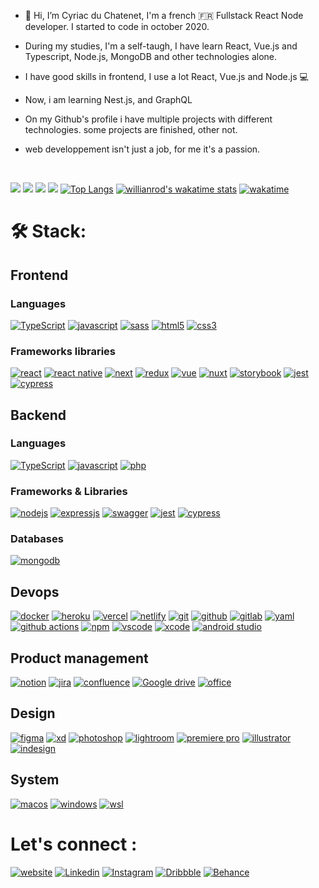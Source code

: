 - 👋 Hi, I’m Cyriac du Chatenet, I'm a french 🇫🇷 Fullstack React Node developer. I started to code in october 2020.
- During my studies, I'm a self-taugh, I have learn React, Vue.js and Typescript, Node.js, MongoDB and other technologies alone.
- I have good skills in frontend, I use a lot React, Vue.js and Node.js 💻

- Now, i am learning Nest.js, and GraphQL

- On my Github's profile i have multiple projects with different technologies. some projects are finished, other not.
- web developpement isn't just a job, for me it's a passion.
<br>

![](https://github-profile-summary-cards.vercel.app/api/cards/profile-details?username=CyriacduChatenet) 
![](https://github-profile-summary-cards.vercel.app/api/cards/stats?username=CyriacduChatenet) 
![](https://github-profile-summary-cards.vercel.app/api/cards/repos-per-language?username=CyriacduChatenet) 
![](https://github-profile-summary-cards.vercel.app/api/cards/productive-time?username=CyriacduChatenet) 
[![Top Langs](https://github-readme-stats.vercel.app/api/top-langs/?username=CyriacduChatenet&langs_count=6)]()
[![willianrod's wakatime stats](https://github-readme-stats.vercel.app/api/wakatime?username=CyriacduChatenet&langs_count=6)]()
[![wakatime](https://wakatime.com/badge/user/e1c2e0b9-647d-4ec9-9f57-9476b485ff2f.svg)](https://wakatime.com/@e1c2e0b9-647d-4ec9-9f57-9476b485ff2f)

# 🛠 Stack:

## Frontend

### Languages

[![TypeScript](https://img.shields.io/badge/TypeScript-007ACC?style=for-the-badge&logo=typescript&logoColor=white)](https://www.typescriptlang.org/docs/)
[![javascript](https://img.shields.io/badge/JavaScript-323330?style=for-the-badge&logo=javascript&logoColor=F7DF1E)](https://www.javascript.com/)
[![sass](https://img.shields.io/badge/Sass-CC6699?style=for-the-badge&logo=sass&logoColor=white)](https://sass-lang.com/)
[![html5](https://img.shields.io/badge/HTML5-E34F26?style=for-the-badge&logo=html5&logoColor=white)](https://devdocs.io/css/)
[![css3](https://img.shields.io/badge/CSS3-1572B6?style=for-the-badge&logo=css3&logoColor=white)](https://devdocs.io/html/)

### Frameworks libraries
[![react](https://img.shields.io/badge/React-20232A?style=for-the-badge&logo=react&logoColor=61DAFB)](https://fr.reactjs.org/)
[![react native](https://img.shields.io/badge/React_native-20232A?style=for-the-badge&logo=react&logoColor=61DAFB)](https://fr.reactjs.org/)
[![next](https://img.shields.io/badge/Next.js-20232A?style=for-the-badge&logo=nextdotjs&logoColor=FFFFFF)](https://nextjs.org/)
[![redux](https://img.shields.io/badge/Redux_Toolkit-7649BD?style=for-the-badge&logo=redux&logoColor=FFFFFF)](https://nextjs.org/)
[![vue](https://img.shields.io/badge/Vue.js-28E99B?style=for-the-badge&logo=vuedotjs&logoColor=FFFFFF)](https://www.javascript.com/)
[![nuxt](https://img.shields.io/badge/Nuxt.js-28E99B?style=for-the-badge&logo=nuxtdotjs&logoColor=FFFFFF)](https://www.javascript.com/)
[![storybook](https://img.shields.io/badge/Storybook.js-FF4685?style=for-the-badge&logo=storybook&logoColor=FFFFFF)](https://www.javascript.com/)
[![jest](https://img.shields.io/badge/Jest-99425B?style=for-the-badge&logo=jest&logoColor=FFFFFF)](https://www.javascript.com/)
[![cypress](https://img.shields.io/badge/Cypress-28E99B?style=for-the-badge&logo=cypress&logoColor=FFFFFF)](https://www.javascript.com/)

## Backend

### Languages
[![TypeScript](https://img.shields.io/badge/TypeScript-007ACC?style=for-the-badge&logo=typescript&logoColor=white)](https://www.typescriptlang.org/docs/)
[![javascript](https://img.shields.io/badge/JavaScript-323330?style=for-the-badge&logo=javascript&logoColor=F7DF1E)](https://www.javascript.com/)
[![php](https://img.shields.io/badge/PHP-777CB4?style=for-the-badge&logo=php&logoColor=FFFFFF)](https://www.javascript.com/)

### Frameworks & Libraries
[![nodejs](https://img.shields.io/badge/Node.js-339933?style=for-the-badge&logo=nodedotjs&logoColor=white)]()
[![expressjs](https://img.shields.io/badge/Express.js-000000?style=for-the-badge&logo=express&logoColor=white)]()
[![swagger](https://img.shields.io/badge/Swagger-green?style=for-the-badge&logo=swagger&logoColor=white)]()
[![jest](https://img.shields.io/badge/Jest-99425B?style=for-the-badge&logo=jest&logoColor=FFFFFF)](https://www.javascript.com/)
[![cypress](https://img.shields.io/badge/Cypress-28E99B?style=for-the-badge&logo=cypress&logoColor=FFFFFF)](https://www.javascript.com/)

### Databases 
[![mongodb](https://img.shields.io/badge/MongoDB-4EA94B?style=for-the-badge&logo=mongodb&logoColor=white)]()

## Devops
[![docker](https://img.shields.io/badge/Docker-2CA5E0?style=for-the-badge&logo=docker&logoColor=white)]()
[![heroku](https://img.shields.io/badge/Heroku-430098?style=for-the-badge&logo=heroku&logoColor=white)]()
[![vercel](https://img.shields.io/badge/Vercel-323330?style=for-the-badge&logo=vercel&logoColor=FFF)]()
[![netlify](https://img.shields.io/badge/Netlify-00C7B7?style=for-the-badge&logo=netlify&logoColor=white)]()
[![git](https://img.shields.io/badge/GIT-E44C30?style=for-the-badge&logo=git&logoColor=white)]()
[![github](https://img.shields.io/badge/GitHub-100000?style=for-the-badge&logo=github&logoColor=white)]()
[![gitlab](https://img.shields.io/badge/GITLab-430098?style=for-the-badge&logo=gitlab&logoColor=white)]()
[![yaml](https://img.shields.io/badge/YML-eaeaea?style=for-the-badge&logo=yml&logoColor=white)]()
[![github actions](https://img.shields.io/badge/GITHUB_ACTIONS-eaeaea?style=for-the-badge&logo=github_actions&logoColor=white)]()
[![npm](https://img.shields.io/badge/npm-CB3837?style=for-the-badge&logo=npm&logoColor=white)]()
[![vscode](https://img.shields.io/badge/Visual_Studio_Code-2CA5E0?style=for-the-badge&logo=visualstudiocode&logoColor=white)]()
[![xcode](https://img.shields.io/badge/Xcode-2CA5E0?style=for-the-badge&logo=xcode&logoColor=white)]()
[![android studio](https://img.shields.io/badge/Android_studio-28E99B?style=for-the-badge&logo=androidstudio&logoColor=FFFFFF)]()

## Product management
[![notion](https://img.shields.io/badge/Notion-eaeaea?style=for-the-badge&logo=notion&logoColor=000)]()
[![jira](https://img.shields.io/badge/Jira-eaeaea?style=for-the-badge&logo=jira&logoColor=007FFF)]()
[![confluence](https://img.shields.io/badge/Confluence-eaeaea?style=for-the-badge&logo=confluence&logoColor=007FFF)]()
[![Google drive](https://img.shields.io/badge/Google_Drive-FFD43B?style=for-the-badge&logo=google_drive&logoColor=darkgreen)]()
[![office](https://img.shields.io/badge/Microsoft_Office-FF6C37?style=for-the-badge&logo=microsoft_office&logoColor=white)]()

## Design
[![figma](https://img.shields.io/badge/figma-FF6C37?style=for-the-badge&logo=figma&logoColor=FFF)]()
[![xd](https://img.shields.io/badge/Adobe_XD-460137?style=for-the-badge&logo=adobe_xd&logoColor=FFF)]()
[![photoshop](https://img.shields.io/badge/Photoshop-001833?style=for-the-badge&logo=photoshop&logoColor=FFF)]()
[![lightroom](https://img.shields.io/badge/Lightroom-001833?style=for-the-badge&logo=lightroom&logoColor=FFF)]()
[![premiere pro](https://img.shields.io/badge/Premiere_pro-03005B?style=for-the-badge&logo=photoshop&logoColor=FFF)]()
[![illustrator](https://img.shields.io/badge/Illustrator-330100?style=for-the-badge&logo=illustrator&logoColor=FFF)]()
[![indesign](https://img.shields.io/badge/Indesign-53001A?style=for-the-badge&logo=illustrator&logoColor=FFF)]()

## System
[![macos](https://img.shields.io/badge/Macos-lightgray?style=for-the-badge&logo=apple&logoColor=white)]()
[![windows](https://img.shields.io/badge/Windows-2CA5E0?style=for-the-badge&logo=windows&logoColor=white)]()
[![wsl](https://img.shields.io/badge/WSL2-blue?style=for-the-badge&logo=linux&logoColor=white)]()

# Let's connect :
[![website](https://img.shields.io/badge/Website-eaeaea?style=for-the-badge&logo=web&logoColor=white)]()
[![Linkedin](https://img.shields.io/badge/LinkedIn-0078D4?style=for-the-badge&logo=linkedin&logoColor=white)]()
[![Instagram](https://img.shields.io/badge/Instagram-CC6699?style=for-the-badge&logo=instagram&logoColor=white)]()
[![Dribbble](https://img.shields.io/badge/Dribbble-CC6699?style=for-the-badge&logo=dribbble&logoColor=white)]()
[![Behance](https://img.shields.io/badge/Behance-0078D6?style=for-the-badge&logo=behance&logoColor=white)]()
